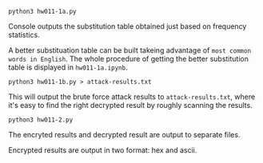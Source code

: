 ```python3 hw011-1a.py```

Console outputs the substitution table obtained just based on frequency statistics.

A better substituation table can be built takeing advantage of  ```most common words in English```. The whole procedure of getting the better substitution table is displayed in ```hw011-1a.ipynb```. 


```python3 hw011-1b.py > attack-results.txt```

This will output the brute force attack results to ```attack-results.txt```, where it's easy to find the right decrypted result by roughly scanning the results.

```python3 hw011-2.py```
 
The encryted results and decrypted result are output to separate files.

Encrypted results are output in two format: hex and ascii. 